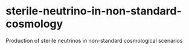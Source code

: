 # sterile-neutrino-in-non-standard-cosmology
Production of sterile neutrinos in non-standard cosmological scenarios
